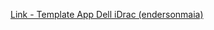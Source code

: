 [Link - Template App Dell iDrac (endersonmaia)](https://github.com/endersonmaia/zabbix-templates/tree/master/dell)
